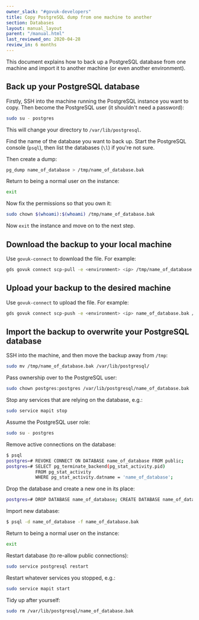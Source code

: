 ```yaml
---
owner_slack: "#govuk-developers"
title: Copy PostgreSQL dump from one machine to another
section: Databases
layout: manual_layout
parent: "/manual.html"
last_reviewed_on: 2020-04-28
review_in: 6 months
---
```


This document explains how to back up a PostgreSQL database from one machine
and import it to another machine (or even another environment).

## Back up your PostgreSQL database

Firstly, SSH into the machine running the PostgreSQL instance you want to copy.
Then become the PostgreSQL user (it shouldn't need a password):

```sh
sudo su - postgres
```

This will change your directory to `/var/lib/postgresql`.

Find the name of the database you want to back up. Start the PostgreSQL console
(`psql`), then list the databases (`\l`) if you're not sure.

Then create a dump:

```sh
pg_dump name_of_database > /tmp/name_of_database.bak
```

Return to being a normal user on the instance:

```sh
exit
```

Now fix the permissions so that you own it:

```sh
sudo chown $(whoami):$(whoami) /tmp/name_of_database.bak
```

Now `exit` the instance and move on to the next step.

## Download the backup to your local machine

Use `govuk-connect` to download the file. For example:

```sh
gds govuk connect scp-pull -e <environment> <ip> /tmp/name_of_database.bak
```

## Upload your backup to the desired machine

Use `govuk-connect` to upload the file. For example:

```sh
gds govuk connect scp-push -e <environment> <ip> name_of_database.bak /tmp
```

## Import the backup to overwrite your PostgreSQL database

SSH into the machine, and then move the backup away from `/tmp`:

```sh
sudo mv /tmp/name_of_database.bak /var/lib/postgresql/
```

Pass ownership over to the PostgreSQL user:

```sh
sudo chown postgres:postgres /var/lib/postgresql/name_of_database.bak
```

Stop any services that are relying on the database, e.g.:

```sh
sudo service mapit stop
```

Assume the PostgreSQL user role:

```sh
sudo su - postgres
```

Remove active connections on the database:

```sh
$ psql
postgres=# REVOKE CONNECT ON DATABASE name_of_database FROM public;
postgres=# SELECT pg_terminate_backend(pg_stat_activity.pid)
           FROM pg_stat_activity
           WHERE pg_stat_activity.datname = 'name_of_database';
```

Drop the database and create a new one in its place:

```sh
postgres=# DROP DATABASE name_of_database; CREATE DATABASE name_of_database;
```

Import new database:

```sh
$ psql -d name_of_database -f name_of_database.bak
```

Return to being a normal user on the instance:

```sh
exit
```

Restart database (to re-allow public connections):

```sh
sudo service postgresql restart
```

Restart whatever services you stopped, e.g.:

```sh
sudo service mapit start
```

Tidy up after yourself:

```sh
sudo rm /var/lib/postgresql/name_of_database.bak
```

